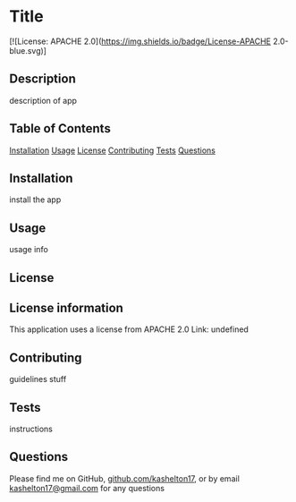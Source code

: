 # Title 
 [![License: APACHE 2.0](https://img.shields.io/badge/License-APACHE 2.0-blue.svg)]

 
 ## Description 
 description of app 

 
 ## Table of Contents 
[Installation](#installation) 
 [Usage](#usage) 
 [License](#license) 
 [Contributing](#contributing) 
 [Tests](#Tests) 
 [Questions](#questions)

 
 ## Installation 
install the app

 
 ## Usage 
 usage info

 
 ## License 
 ## License information 
 This application uses a license from APACHE 2.0 
 Link: undefined

 
 ## Contributing 
 guidelines stuff

 
 ## Tests 
 instructions

 
 ## Questions 
 Please find me on GitHub, [github.com/kashelton17](https://github.com/kashelton17), or by email kashelton17@gmail.com for any questions
